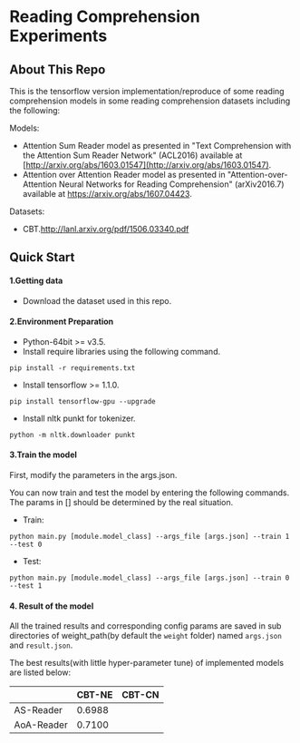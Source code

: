# Reading Comprehension Experiments

## About This Repo

This is the tensorflow version implementation/reproduce of some reading comprehension models in some reading comprehension datasets including the following:

Models:

- Attention Sum Reader model as presented in "Text Comprehension with the Attention Sum Reader Network" (ACL2016) available at [http://arxiv.org/abs/1603.01547](http://arxiv.org/abs/1603.01547). 
- Attention over Attention Reader model as presented in "Attention-over-Attention Neural Networks for Reading Comprehension" (arXiv2016.7) available at https://arxiv.org/abs/1607.04423.

Datasets:

- CBT.http://lanl.arxiv.org/pdf/1506.03340.pdf

## Quick Start

#### 1.Getting data

- Download the dataset used in this repo.

#### 2.Environment Preparation

- Python-64bit >= v3.5.
- Install require libraries using the following command.

```shell
pip install -r requirements.txt
```

- Install tensorflow >= 1.1.0.

```shell
pip install tensorflow-gpu --upgrade
```

- Install nltk punkt for tokenizer.

```shell
python -m nltk.downloader punkt
```

#### 3.Train the model

First, modify the parameters in the args.json.

You can now train and test the model by entering the following commands. The params in [] should be determined by the real situation.

- Train:

```shell
python main.py [module.model_class] --args_file [args.json] --train 1 --test 0 
```

- Test:

```shell
python main.py [module.model_class] --args_file [args.json] --train 0 --test 1 
```

#### 4. Result of the model

All the trained results and corresponding config params are saved in sub directories of weight_path(by default the `weight` folder) named `args.json` and `result.json`.

The best results(with little hyper-parameter tune) of implemented models are listed below:

|            | CBT-NE | CBT-CN |
| ---------- | ------ | ------ |
| AS-Reader  | 0.6988 |        |
| AoA-Reader | 0.7100 |        |